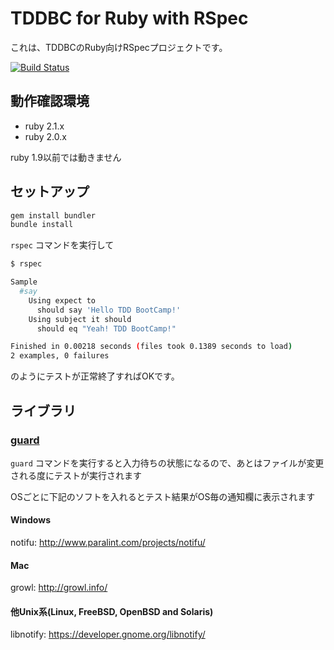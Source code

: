 TDDBC for Ruby with RSpec
====================================

これは、TDDBCのRuby向けRSpecプロジェクトです。

[![Build Status](https://travis-ci.org/tddbc/ruby_rspec.svg?branch=master)](https://travis-ci.org/tddbc/ruby_rspec)

## 動作確認環境
* ruby 2.1.x
* ruby 2.0.x

ruby 1.9以前では動きません

## セットアップ
```bash
gem install bundler
bundle install
```

`rspec` コマンドを実行して

```bash
$ rspec

Sample
  #say
    Using expect to
      should say 'Hello TDD BootCamp!'
    Using subject it should
      should eq "Yeah! TDD BootCamp!"

Finished in 0.00218 seconds (files took 0.1389 seconds to load)
2 examples, 0 failures
```

のようにテストが正常終了すればOKです。

## ライブラリ
### [guard](https://github.com/guard/guard)
`guard` コマンドを実行すると入力待ちの状態になるので、あとはファイルが変更される度にテストが実行されます

OSごとに下記のソフトを入れるとテスト結果がOS毎の通知欄に表示されます

#### Windows
notifu: http://www.paralint.com/projects/notifu/

#### Mac
growl: http://growl.info/

#### 他Unix系(Linux, FreeBSD, OpenBSD and Solaris)
libnotify: https://developer.gnome.org/libnotify/
